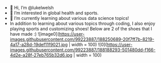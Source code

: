 - 👋 Hi, I’m @lukelwelsh
- 👀 I’m interested in global health and sports.
- 🌱 I’m currently learning about various data science topics!
- In addition to learning about various topics through coding, I also enjoy playing sports and customizing shoes! Below are 2 of the shoes that I have made :)
![image0](https://user-images.githubusercontent.com/99223887/188250689-20f7ff7b-8219-4a17-a28d-19def11f9021.jpg | width = 100) 
![0](https://user-images.githubusercontent.com/99223887/188188293-501480dd-f166-4d2e-a28f-27eb765b32d6.jpg | width = 100)





<!---
lukelwelsh/lukelwelsh is a ✨ special ✨ repository because its `README.md` (this file) appears on your GitHub profile.
You can click the Preview link to take a look at your changes.
--->
